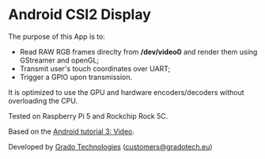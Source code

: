 # Android CSI2 Display #

The purpose of this App is to:
- Read RAW RGB frames direclty from **/dev/video0** and render them using GStreamer and openGL;
- Transmit user's touch coordinates over UART;
- Trigger a GPIO upon transmission.

It is optimized to use the GPU and hardware encoders/decoders without overloading the CPU.

Tested on Raspberry Pi 5 and Rockchip Rock 5C.

Based on the [Android tutorial 3: Video](https://gstreamer.freedesktop.org/documentation/tutorials/android/video.html?gi-language=c).

Developed by [Grado Technologies](https://gradotech.eu/) (customers@gradotech.eu)
